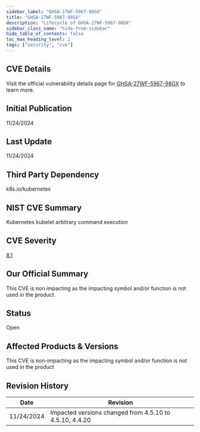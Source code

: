 ```yaml
---
sidebar_label: "GHSA-27WF-5967-98GX"
title: "GHSA-27WF-5967-98GX"
description: "Lifecycle of GHSA-27WF-5967-98GX"
sidebar_class_name: "hide-from-sidebar"
hide_table_of_contents: false
toc_max_heading_level: 2
tags: ["security", "cve"]
---
```


## CVE Details

Visit the official vulnerability details page for [GHSA-27WF-5967-98GX](https://github.com/advisories/ghsa-27wf-5967-98gx) to learn more.

## Initial Publication

11/24/2024

## Last Update

11/24/2024

## Third Party Dependency 

k8s.io/kubernetes


## NIST CVE Summary

 Kubernetes kubelet arbitrary command execution

## CVE Severity

[8.1](https://github.com/advisories/ghsa-27wf-5967-98gx)

## Our Official Summary

This CVE is non impacting as the impacting symbol and/or function is not used in the product.

## Status

Open

## Affected Products & Versions

This CVE is non-impacting as the impacting symbol and/or function is not used in the product


## Revision History

| Date | Revision |
| --- | --- |
| 11/24/2024 | Impacted versions changed from 4.5.10 to 4.5.10, 4.4.20 |

